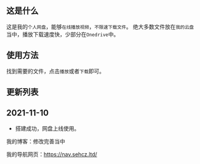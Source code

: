 ## 这是什么

这是我的`个人网盘`，能够`在线播放视频`，`不限速下载文件`。
绝大多数文件放在`我的云盘`当中，播放下载速度快，少部分在`Onedrive`中。


## 使用方法

找到需要的文件，点击`播放`或者`下载`即可。


## 更新列表

**2021-11-10**
- 
- 搭建成功，网盘上线使用。




我的博客：修改完善当中

我的导航网页：https://nav.sehcz.ltd/
